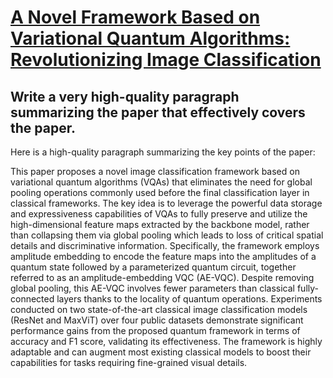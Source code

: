 # [A Novel Framework Based on Variational Quantum Algorithms:   Revolutionizing Image Classification](https://arxiv.org/abs/2312.07932)

## Write a very high-quality paragraph summarizing the paper that effectively covers the paper.

 Here is a high-quality paragraph summarizing the key points of the paper:

This paper proposes a novel image classification framework based on variational quantum algorithms (VQAs) that eliminates the need for global pooling operations commonly used before the final classification layer in classical frameworks. The key idea is to leverage the powerful data storage and expressiveness capabilities of VQAs to fully preserve and utilize the high-dimensional feature maps extracted by the backbone model, rather than collapsing them via global pooling which leads to loss of critical spatial details and discriminative information. Specifically, the framework employs amplitude embedding to encode the feature maps into the amplitudes of a quantum state followed by a parameterized quantum circuit, together referred to as an amplitude-embedding VQC (AE-VQC). Despite removing global pooling, this AE-VQC involves fewer parameters than classical fully-connected layers thanks to the locality of quantum operations. Experiments conducted on two state-of-the-art classical image classification models (ResNet and MaxViT) over four public datasets demonstrate significant performance gains from the proposed quantum framework in terms of accuracy and F1 score, validating its effectiveness. The framework is highly adaptable and can augment most existing classical models to boost their capabilities for tasks requiring fine-grained visual details.
